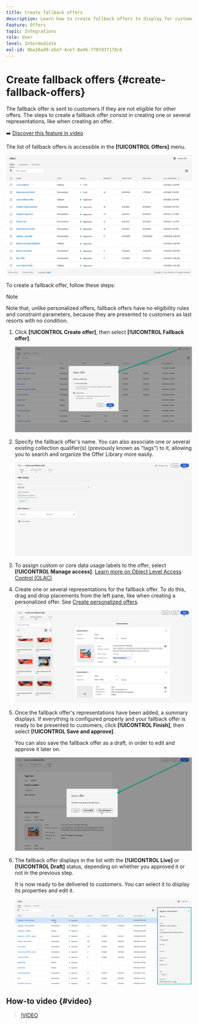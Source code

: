 ```yaml
---
title: Create fallback offers
description: Learn how to create fallback offers to display for customers who are not eligible for any offer
Feature: Offers
topic: Integrations
role: User
level: Intermediate
exl-id: 9ba16ad9-a5e7-4ce7-8ed6-7707d37178c6
---
```

# Create fallback offers {#create-fallback-offers}

The fallback offer is sent to customers if they are not eligible for other offers. The steps to create a fallback offer consist in creating one or several representations, like when creating an offer.

➡️ [Discover this feature in video](#video)

The list of fallback offers is accessible in the **[!UICONTROL Offers]** menu.

![](../assets/offers_list.png)

To create a fallback offer, follow these steps:

>[!NOTE]
>
>Note that, unlike personalized offers, fallback offers have no eligibility rules and constraint parameters, because they are presented to customers as last resorts with no condition.

1. Click **[!UICONTROL Create offer]**, then select **[!UICONTROL Fallback offer]**.

    ![](../assets/create_fallback.png)

1. Specify the fallback offer's name. You can also associate one or several existing collection qualifier(s) (previously known as "tags") to it, allowing you to search and organize the Offer Library more easily. 

    ![](../assets/fallback_details.png)

1. To assign custom or core data usage labels to the offer, select **[!UICONTROL Manage access]**. [Learn more on Object Level Access Control (OLAC)](../../administration/object-based-access.md)
    
1. Create one or several representations for the fallback offer. To do this, drag and drop placements from the left pane, like when creating a personalized offer. See [Create personalized offers](../offer-library/creating-personalized-offers.md).

    ![](../assets/fallback_content.png)

1. Once the fallback offer's representations have been added, a summary displays. If everything is configured properly and your fallback offer is ready to be presented to customers, click **[!UICONTROL Finish]**, then select **[!UICONTROL Save and approve]**.

    You can also save the fallback offer as a draft, in order to edit and approve it later on.

    ![](../assets/fallback_review.png)

1. The fallback offer displays in the list with the **[!UICONTROL Live]** or **[!UICONTROL Draft]** status, depending on whether you approved it or not in the previous step.

    It is now ready to be delivered to customers. You can select it to display its properties and edit it. <!-- no suppression? -->

    ![](../assets/fallback_created.png)

## How-to video {#video}

>[!VIDEO](https://video.tv.adobe.com/v/329383?quality=12)

